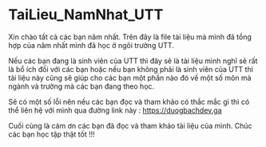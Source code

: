 # TaiLieu_NamNhat_UTT

Xin chào tất cả các bạn năm nhất. Trên đây là file tài liệu mà mình đã tổng hợp của năm nhất mình đã học ở ngôi trường UTT.

Nếu các bạn đang là sinh viên của UTT thì đây sẽ là tài liệu mình nghĩ sẽ rất là bổ ích đối với các bạn 
hoặc nếu bạn không phải là sinh viên của UTT thì tài liệu này cũng sẽ giúp cho các bạn một phần nào đó về một số môn mà ngành và trường mà các bạn 
đang theo học.

Sẽ có một số lỗi nên nếu các bạn đọc và tham khảo có thắc mắc gì thì có thể liên hệ với mình qua đường link này : https://duogbachdev.ga

Cuối cùng là cám ơn các bạn đã đọc và tham khảo tài liệu của mình. Chúc các bạn học tập thật tốt !!!
